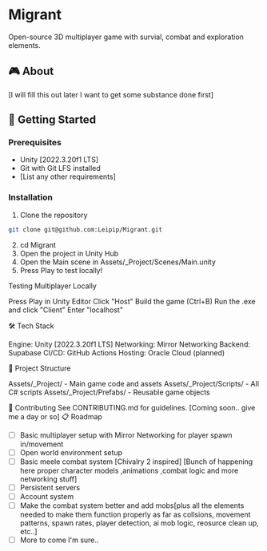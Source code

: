 # Migrant

Open-source 3D multiplayer game with survial, combat and exploration elements.



## 🎮 About
[I will fill this out later I want to get some substance done first]

## 🚀 Getting Started

### Prerequisites
- Unity [2022.3.20f1 LTS]
- Git with Git LFS installed
- [List any other requirements]

### Installation
1. Clone the repository
```bash
git clone git@github.com:Leipip/Migrant.git
``` 
2. cd Migrant
3. Open the project in Unity Hub
4. Open the Main scene in Assets/_Project/Scenes/Main.unity
5. Press Play to test locally!   

Testing Multiplayer Locally

Press Play in Unity Editor
Click "Host"
Build the game (Ctrl+B)
Run the .exe and click "Client"
Enter "localhost"

🛠️ Tech Stack

Engine: Unity [2022.3.20f1 LTS]
Networking: Mirror Networking
Backend: Supabase
CI/CD: GitHub Actions
Hosting: Oracle Cloud (planned)

📁 Project Structure

Assets/_Project/ - Main game code and assets
Assets/_Project/Scripts/ - All C# scripts
Assets/_Project/Prefabs/ - Reusable game objects

🤝 Contributing
See CONTRIBUTING.md for guidelines. [Coming soon.. give me a day or so]
📋 Roadmap
- [ ] Basic multiplayer setup with Mirror Networking for player spawn in/movement
- [ ] Open world environment setup
- [ ] Basic meele combat system [Chivalry 2 inspired] [Bunch of happening here proper character models ,animations ,combat logic and more networking stuff]
- [ ] Persistent servers
- [ ] Account system
- [ ] Make the combat system better and add mobs[plus all the elements needed to make them function properly as far as collsions, movement patterns, spawn rates, player detection, ai mob logic, reosurce clean up, etc..]
- [ ] More to come I'm sure..
